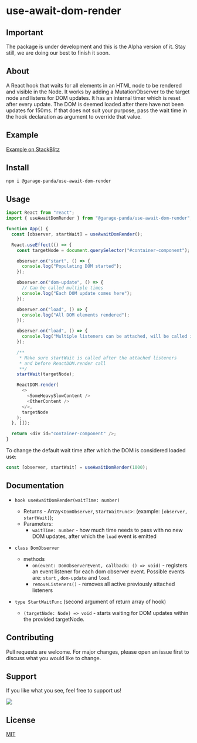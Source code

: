 # use-await-dom-render

## Important

The package is under development and this is the Alpha version of it. Stay still, we are doing our best to finish it soon.

## About

A React hook that waits for all elements in an HTML node to be rendered and visible in the Node. It works by adding a MutationObserver to the target node and listens for DOM updates. It has an internal timer which is reset after every update. The DOM is deemed loaded after there have not been updates for 150ms. If that does not suit your purpose, pass the wait time in the hook declaration as argument to override that value.

## Example

[Example on StackBlitz](https://stackblitz.com/edit/react-hdahxp)

## Install

```
npm i @garage-panda/use-await-dom-render
```

## Usage

```typescript
import React from "react";
import { useAwaitDomRender } from "@garage-panda/use-await-dom-render";

function App() {
  const [observer, startWait] = useAwaitDomRender();

  React.useEffect(() => {
    const targetNode = document.querySelector("#container-component");

    observer.on("start", () => {
      console.log("Populating DOM started");
    });

    observer.on("dom-update", () => {
      // Can be called multiple times
      console.log("Each DOM update comes here");
    });

    observer.on("load", () => {
      console.log("All DOM elements rendered");
    });

    observer.on("load", () => {
      console.log("Multiple listeners can be attached, will be called in order.");
    });

    /**
     * Make sure startWait is called after the attached listeners
     * and before ReactDOM.render call
     **/
    startWait(targetNode);

    ReactDOM.render(
      <>
        <SomeHeavySlowContent />
        <OtherContent />
      </>,
      targetNode
    );
  }, []);

  return <div id="container-component" />;
}
```

To change the default wait time after which the DOM is considered loaded use:

```typescript
const [observer, startWait] = useAwaitDomRender(1000);
```

## Documentation

- `hook useAwaitDomRender(waitTime: number)`

  - Returns - Array<`DomObserver`, `StartWaitFunc`>: (example: `[observer, startWait]`);
  - Parameters:
    - `waitTime: number` - how much time needs to pass with no new DOM updates, after which the `load` event is emitted

- `class DomObserver`

  - methods
    - `on(event: DomObserverEvent, callback: () => void)` - registers an event listener for each dom observer event. Possible events are: `start` , `dom-update` and `load`.
    - `removeListeners()` - removes all active previously attached listeners

- `type StartWaitFunc` (second argument of return array of hook)
  - `(targetNode: Node) => void` - starts waiting for DOM updates within the provided targetNode.

## Contributing

Pull requests are welcome. For major changes, please open an issue first to discuss what you would like to change.

## Support

If you like what you see, feel free to support us!

<a href="https://www.buymeacoffee.com/garage.panda">
<img src="https://img.buymeacoffee.com/button-api/?text=Buy us a beer&emoji=:beer:&slug=garage.panda&button_colour=FFDD00&font_colour=000000&font_family=Poppins&outline_colour=000000&coffee_colour=ffffff"></a>

## License

[MIT](https://choosealicense.com/licenses/mit/)
